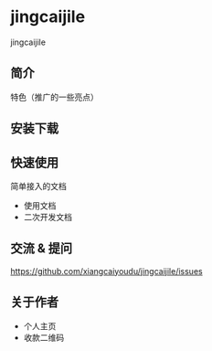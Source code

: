 # jingcaijile

jingcaijile

## 简介

特色（推广的一些亮点）

## 安装下载



## 快速使用

简单接入的文档

- 使用文档
- 二次开发文档

## 交流 & 提问

https://github.com/xiangcaiyoudu/jingcaijile/issues

## 关于作者

- 个人主页
- 收款二维码